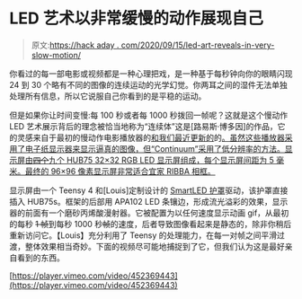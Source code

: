 # LED 艺术以非常缓慢的动作展现自己

> 原文:[https://hack aday . com/2020/09/15/led-art-reveals-in-very-slow-motion/](https://hackaday.com/2020/09/15/led-art-reveals-itself-in-very-slow-motion/)

你看过的每一部电影或视频都是一种心理把戏，是一种基于每秒钟向你的眼睛闪现 24 到 30 个略有不同的图像的连续运动的光学幻觉。你两耳之间的湿件无法单独处理所有信息，所以它说服自己你看到的是平稳的运动。

但是如果你让时间变慢:每 100 秒或者每 1000 秒拨回一帧呢？这就是这个慢动作 LED 艺术展示背后的理念被恰当地称为“连续体”这是[路易斯·博多因]的作品，它的灵感来自于最初的慢动作电影播放器的[和我们最近更新的](https://hackaday.com/2018/12/30/the-very-slow-movie-player-does-it-with-e-ink/)的[。虽然这些播放器采用了电子纸显示器来显示逼真的图像，但“Continuum”采用了低分辨率的方法。显示屏由~~四个~~九个 HUB75 32×32 RGB LED 显示屏组成，每个显示屏间距为 5 毫米。最终的 96×96 像素显示屏非常适合宜家 RIBBA 相框。](https://hackaday.com/2020/08/23/e-paper-display-shows-movies-very-very-slowly/)

显示屏由一个 Teensy 4 和[Louis]定制设计的 [SmartLED 护罩](https://hackaday.io/project/174817-smartled-shield-for-teensy-4)驱动，该护罩直接插入 HUB75s。框架的后部用 APA102 LED 条镶边，形成流光溢彩的效果，显示器的前面有一个磨砂丙烯酸漫射器。它被配置为以任何速度显示动画 gif，从最初的每秒 ~~1 帧~~到每秒 1000 秒~~帧~~的速度，后者导致图像看起来是静态的，除非你稍后重新访问它。【Louis】充分利用了 Teensy 的处理能力，在每一对帧之间平滑过渡，整体效果相当奇妙。下面的视频尽可能地捕捉到了它，但我们认为这是最好亲自看到的东西。

[https://player.vimeo.com/video/452369443](https://player.vimeo.com/video/452369443)